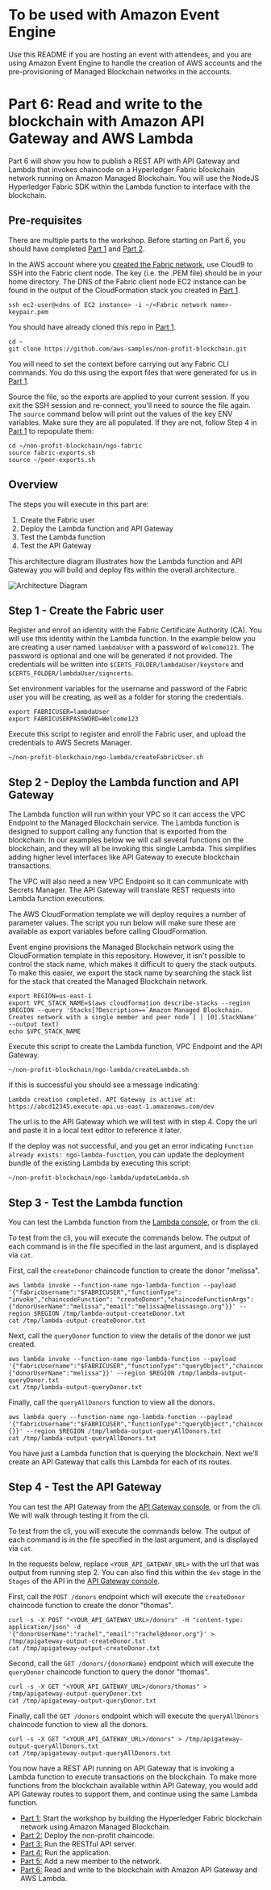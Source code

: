 # To be used with Amazon Event Engine

Use this README if you are hosting an event with attendees, and you are using Amazon Event Engine to handle the creation of 
AWS accounts and the pre-provisioning of Managed Blockchain networks in the accounts. 

# Part 6: Read and write to the blockchain with Amazon API Gateway and AWS Lambda

Part 6 will show you how to publish a REST API with API Gateway and Lambda that invokes chaincode on a Hyperledger Fabric blockchain network running on Amazon Managed Blockchain.  You will use the NodeJS Hyperledger Fabric SDK within the Lambda function to interface with the blockchain.

## Pre-requisites
 There are multiple parts to the workshop.  Before starting on Part 6, you should have completed [Part 1](../ngo-fabric/README.md) and [Part 2](../ngo-chaincode/README.md).

 In the AWS account where you [created the Fabric network](../ngo-fabric/README.md), use Cloud9 to SSH into the Fabric client node. The key (i.e. the .PEM file) should be in your home directory. The DNS of the Fabric client node EC2 instance can be found in the output of the CloudFormation stack you created in [Part 1](../ngo-fabric/README.md).

```
ssh ec2-user@<dns of EC2 instance> -i ~/<Fabric network name>-keypair.pem
```

You should have already cloned this repo in [Part 1](../ngo-fabric/README.md).

```
cd ~
git clone https://github.com/aws-samples/non-profit-blockchain.git
```

You will need to set the context before carrying out any Fabric CLI commands. You do this 
using the export files that were generated for us in [Part 1](../ngo-fabric/README.md).

Source the file, so the exports are applied to your current session. If you exit the SSH 
session and re-connect, you'll need to source the file again. The `source` command below
will print out the values of the key ENV variables. Make sure they are all populated. If
they are not, follow Step 4 in [Part 1](../ngo-fabric/README.md) to repopulate them:

```
cd ~/non-profit-blockchain/ngo-fabric
source fabric-exports.sh
source ~/peer-exports.sh 
```

## Overview

The steps you will execute in this part are:

1. Create the Fabric user
2. Deploy the Lambda function and API Gateway
3. Test the Lambda function
4. Test the API Gateway

This architecture diagram illustrates how the Lambda function and API Gateway you will build and deploy fits within the overall architecture.

![Architecture Diagram](./Lambda%20API%20AMB%20Workshop%20Diagram.png)

## Step 1 - Create the Fabric user

Register and enroll an identity with the Fabric Certificate Authority (CA). You will use this identity within the Lambda function.  In the example below you are creating a user named `lambdaUser` with a password of `Welcome123`.  The password is optional and one will be generated if not provided.  The credentials will be written into `$CERTS_FOLDER/lambdaUser/keystore` and `$CERTS_FOLDER/lambdaUser/signcerts`.

Set environment variables for the username and password of the Fabric user you will be creating, as well as a folder for storing the credentials.

```
export FABRICUSER=lambdaUser
export FABRICUSERPASSWORD=Welcome123
```

Execute this script to register and enroll the Fabric user, and upload the credentials to AWS Secrets Manager.
```
~/non-profit-blockchain/ngo-lambda/createFabricUser.sh
```

## Step 2 - Deploy the Lambda function and API Gateway

The Lambda function will run within your VPC so it can access the VPC Endpoint to the Managed Blockchain service.  The Lambda function is designed to support calling any function that is exported from the blockchain.  In our examples below we will call several functions on the blockchain, and they will all be invoking this single Lambda.  This simplifies adding higher level interfaces like API Gateway to execute blockchain transactions.

The VPC will also need a new VPC Endpoint so it can communicate with Secrets Manager.  The API Gateway will translate REST requests into Lambda function executions.

The AWS CloudFormation template we will deploy requires a number of parameter values. The script you run below will make sure these are available as export variables before calling CloudFormation.

Event engine provisions the Managed Blockchain network using the CloudFormation template in this repository. However, it isn't possible to control the stack name, which makes it difficult to query the stack outputs. To make this easier, we export the stack name by searching the stack list for the stack that created the Managed Blockchain network.

```
export REGION=us-east-1
export VPC_STACK_NAME=$(aws cloudformation describe-stacks --region $REGION --query 'Stacks[?Description==`Amazon Managed Blockchain. Creates network with a single member and peer node`] | [0].StackName' --output text)
echo $VPC_STACK_NAME
```

Execute this script to create the Lambda function, VPC Endpoint and the API Gateway.

```
~/non-profit-blockchain/ngo-lambda/createLambda.sh
```

If this is successful you should see a message indicating:
```
Lambda creation completed. API Gateway is active at:
https://abcd12345.execute-api.us-east-1.amazonaws.com/dev
```

The url is to the API Gateway which we will test with in step 4.  Copy the url and paste it in a local text editor to reference it later.

If the deploy was not successful, and you get an error indicating `Function already exists: ngo-lambda-function`, you can update the deployment bundle of the existing Lambda by executing this script:

```
~/non-profit-blockchain/ngo-lambda/updateLambda.sh
```

## Step 3 - Test the Lambda function

You can test the Lambda function from the [Lambda console](https://console.aws.amazon.com/lambda), or from the cli.

To test from the cli, you will execute the commands below.  The output of each command is in the file specified in the last argument, and is displayed via `cat`.

First, call the `createDonor` chaincode function to create the donor "melissa".
```
aws lambda invoke --function-name ngo-lambda-function --payload '{"fabricUsername":"$FABRICUSER","functionType": "invoke","chaincodeFunction": "createDonor","chaincodeFunctionArgs": {"donorUserName":"melissa","email":"melissa@melissasngo.org"}}' --region $REGION /tmp/lambda-output-createDonor.txt
cat /tmp/lambda-output-createDonor.txt
```

Next, call the `queryDonor` function to view the details of the donor we just created.
```
aws lambda invoke --function-name ngo-lambda-function --payload '{"fabricUsername":"$FABRICUSER","functionType":"queryObject","chaincodeFunction":"queryDonor","chaincodeFunctionArgs":{"donorUserName":"melissa"}}' --region $REGION /tmp/lambda-output-queryDonor.txt
cat /tmp/lambda-output-queryDonor.txt
```

Finally, call the `queryAllDonors` function to view all the donors.
```
aws lambda query --function-name ngo-lambda-function --payload '{"fabricUsername":"$FABRICUSER","functionType":"queryObject","chaincodeFunction":"queryAllDonors","chaincodeFunctionArgs":{}}' --region $REGION /tmp/lambda-output-queryAllDonors.txt
cat /tmp/lambda-output-queryAllDonors.txt
```

You have just a Lambda function that is querying the blockchain.  Next we'll create an API Gateway that calls this Lambda for each of its routes.

## Step 4 - Test the API Gateway

You can test the API Gateway from the [API Gateway console](https://console.aws.amazon.com/apigateway), or from the cli.  We will walk through testing it from the cli.

To test from the cli, you will execute the commands below.  The output of each command is in the file specified in the last argument, and is displayed via `cat`.

In the requests below, replace `<YOUR_API_GATEWAY_URL>` with the url that was output from running step 2.  You can also find this within the `dev` stage in the `Stages` of the API in the [API Gateway console](https://console.aws.amazon.com/apigateway).

First, call the `POST /donors` endpoint which will execute the `createDonor` chaincode function to create the donor "thomas".
```
curl -s -X POST "<YOUR_API_GATEWAY_URL>/donors" -H "content-type: application/json" -d '{"donorUserName":"rachel","email":"rachel@donor.org"}' > /tmp/apigateway-output-createDonor.txt
cat /tmp/apigateway-output-createDonor.txt
```

Second, call the `GET /donors/{donorName}` endpoint which will execute the `queryDonor` chaincode function to query the donor "thomas".
```
curl -s -X GET "<YOUR_API_GATEWAY_URL>/donors/thomas" > /tmp/apigateway-output-queryDonor.txt
cat /tmp/apigateway-output-queryDonor.txt
```

Finally, call the `GET /donors` endpoint which will execute the `queryAllDonors` chaincode function to view all the donors.
```
curl -s -X GET "<YOUR_API_GATEWAY_URL>/donors" > /tmp/apigateway-output-queryAllDonors.txt
cat /tmp/apigateway-output-queryAllDonors.txt
```

You now have a REST API running on API Gateway that is invoking a Lambda function to execute transactions on the blockchain.  To make more functions from the blockchain available within API Gateway, you would add API Gateway routes to support them, and continue using the same Lambda function.   

* [Part 1:](../ngo-fabric/README.md) Start the workshop by building the Hyperledger Fabric blockchain network using Amazon Managed Blockchain.
* [Part 2:](../ngo-chaincode/README.md) Deploy the non-profit chaincode. 
* [Part 3:](../ngo-rest-api/README.md) Run the RESTful API server. 
* [Part 4:](../ngo-ui/README.md) Run the application. 
* [Part 5:](../new-member/README.md) Add a new member to the network. 
* [Part 6:](../ngo-lambda/README.md) Read and write to the blockchain with Amazon API Gateway and AWS Lambda.
